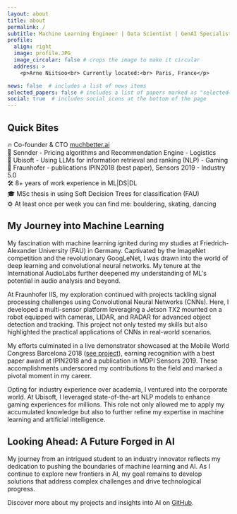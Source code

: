 ```yaml
---
layout: about
title: about
permalink: /
subtitle: Machine Learning Engineer | Data Scientist | GenAI Specialist
profile:
  align: right
  image: profile.JPG
  image_circular: false # crops the image to make it circular
  address: >
    <p>Arne Niitsoo<br> Currently located:<br> Paris, France</p>

news: false  # includes a list of news items
selected_papers: false # includes a list of papers marked as "selected={true}"
social: true  # includes social icons at the bottom of the page
---
```


<h2>Quick Bites</h2>

<p>
    🔥 Co-founder & CTO  <a href="https://https://www.linkedin.com/company/muchbetter-ai/" rel="external nofollow noopener" target="_blank">muchbetter.ai</a> <br> 
    👾 Sennder - Pricing algorithms and Recommendation Engine - Logistics<br>
    👾 Ubisoft - Using LLMs for information retrieval and ranking (NLP) - Gaming<br>
    👾 Fraunhofer - publications IPIN2018 (best paper), Sensors 2019 - Industry 5.0 <br>
    🛠️ 8+ years of work experience in ML|DS|DL<br>
    🎓 MSc thesis in using Soft Decision Trees for classification (FAU)<br>
    ⚙️ At least once per week you can find me: bouldering, skating, dancing<br>
</p>

<h2>My Journey into Machine Learning</h2>

<p> My fascination with machine learning ignited during my studies at Friedrich-Alexander University (FAU) in Germany. Captivated by the ImageNet competition and the revolutionary GoogLeNet, I was drawn into the world of deep learning and convolutional neural networks. My tenure at the International AudioLabs further deepened my understanding of ML's potential in audio analysis and beyond.
</p>

<p>
    At Fraunhofer IIS, my exploration continued with projects tackling signal processing challenges using Convolutional Neural Networks (CNNs). Here, I developed a multi-sensor platform leveraging a Jetson TX2 mounted on a robot equipped with cameras, LIDAR, and RADAR for advanced object detection and tracking. This project not only tested my skills but also highlighted the practical applications of CNNs in real-world scenarios.
</p>

<p>
    My efforts culminated in a live demonstrator showcased at the Mobile World Congress Barcelona 2018 (<a href="ml4pos/">see project</a>), earning recognition with a best paper award at IPIN2018 and a publication in MDPI Sensors 2019. These accomplishments underscored my contributions to the field and marked a pivotal moment in my career.
</p>

<p>
    Opting for industry experience over academia, I ventured into the corporate world. At Ubisoft, I leveraged state-of-the-art NLP models to enhance gaming experiences for millions. This role not only allowed me to apply my accumulated knowledge but also to further refine my expertise in machine learning and artificial intelligence.
</p>

<h2>Looking Ahead: A Future Forged in AI</h2>

<p>
    My journey from an intrigued student to an industry innovator reflects my dedication to pushing the boundaries of machine learning and AI. As I continue to explore new frontiers in AI, my goal remains to develop solutions that address complex challenges and drive technological progress.
</p>

Discover more about my projects and insights into AI on [GitHub](https://github.com/kenkyusha/SAE).